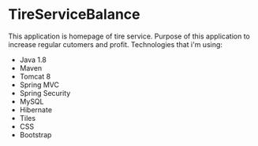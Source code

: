 # TireServiceBalance
This application is homepage of tire service. Purpose of this application to increase regular cutomers and profit.
Technologies that i'm using:
* Java 1.8
* Maven
* Tomcat 8
* Spring MVC
* Spring Security
* MySQL
* Hibernate
* Tiles
* CSS
* Bootstrap
